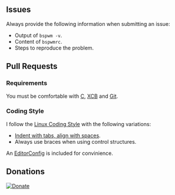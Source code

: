 ## Issues

Always provide the following information when submitting an issue:
- Output of `bspwm -v`.
- Content of `bspwmrc`.
- Steps to reproduce the problem.

## Pull Requests

### Requirements

You must be comfortable with [C][1], [XCB][2] and [Git][3].

### Coding Style

I follow the [Linux Coding Style][4] with the following variations:
- [Indent with tabs, align with spaces][5].
- Always use braces when using control structures.

An [EditorConfig][6] is included for convinience.

[1]: https://www.bell-labs.com/usr/dmr/www/cbook/
[2]: https://xcb.freedesktop.org/tutorial/
[3]: http://git-scm.com/documentation
[4]: https://www.kernel.org/doc/Documentation/process/coding-style.rst
[5]: http://lea.verou.me/2012/01/why-tabs-are-clearly-superior/
[6]: https://editorconfig.org

## Donations

[![Donate](https://img.shields.io/badge/Donate-PayPal-green.svg)](https://www.paypal.com/cgi-bin/webscr?cmd=_s-xclick&hosted_button_id=RHTYMMB9SHP68)

